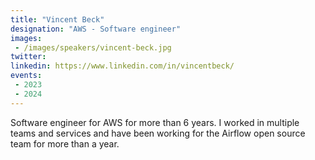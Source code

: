 ```yaml
---
title: "Vincent Beck"
designation: "AWS - Software engineer"
images:
 - /images/speakers/vincent-beck.jpg
twitter: 
linkedin: https://www.linkedin.com/in/vincentbeck/
events:
 - 2023
 - 2024
---
```


Software engineer for AWS for more than 6 years. I worked in multiple teams and services and have been working for the Airflow open source team for more than a year.